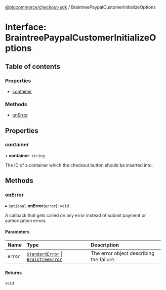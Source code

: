 [@bigcommerce/checkout-sdk](../README.md) / BraintreePaypalCustomerInitializeOptions

# Interface: BraintreePaypalCustomerInitializeOptions

## Table of contents

### Properties

- [container](BraintreePaypalCustomerInitializeOptions.md#container)

### Methods

- [onError](BraintreePaypalCustomerInitializeOptions.md#onerror)

## Properties

### container

• **container**: `string`

The ID of a container which the checkout button should be inserted into.

## Methods

### onError

▸ `Optional` **onError**(`error`): `void`

A callback that gets called on any error instead of submit payment or authorization errors.

#### Parameters

| Name | Type | Description |
| :------ | :------ | :------ |
| `error` | [`StandardError`](../classes/StandardError.md) \| [`BraintreeError`](BraintreeError.md) | The error object describing the failure. |

#### Returns

`void`
